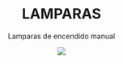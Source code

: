 <div align="center">
    <h1>LAMPARAS</h1>
    <p>Lamparas de encendido manual</p>
    <img src="https://i.postimg.cc/X7HQn371/Nombre.png">
</div>
